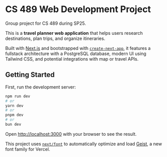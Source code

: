 # CS 489 Web Development Project

Group project for CS 489 during SP25.

This is a **travel planner web application** that helps users research destinations, plan trips, and organize itineraries.

Built with [Next.js](https://nextjs.org) and bootstrapped with [`create-next-app`](https://nextjs.org/docs/app/api-reference/cli/create-next-app), it features a fullstack architecture with a PostgreSQL database, modern UI using Tailwind CSS, and potential integrations with map or travel APIs.

## Getting Started

First, run the development server:

```bash
npm run dev
# or
yarn dev
# or
pnpm dev
# or
bun dev
```

Open [http://localhost:3000](http://localhost:3000) with your browser to see the result.

This project uses [`next/font`](https://nextjs.org/docs/app/building-your-application/optimizing/fonts) to automatically optimize and load [Geist](https://vercel.com/font), a new font family for Vercel.
